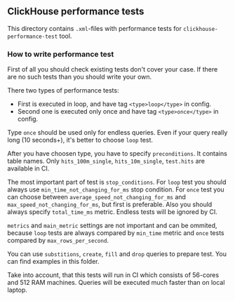 ## ClickHouse performance tests

This directory contains `.xml`-files with performance tests for `clickhouse-performance-test` tool.

### How to write performance test

First of all you should check existing tests don't cover your case. If there are no such tests than you should write your own.

There two types of performance tests:
* First is executed in loop, and have tag `<type>loop</type>` in config.
* Second one is executed only once and have tag `<type>once</type>` in config.

Type `once` should be used only for endless queries. Even if your query really long (10 seconds+), it's better to choose `loop` test.

After you have choosen type, you have to specify `preconditions`. It contains table names. Only `hits_100m_single`, `hits_10m_single`, `test.hits` are available in CI.

The most important part of test is `stop_conditions`. For `loop` test you should always use `min_time_not_changing_for_ms` stop condition. For `once` test you can choose between `average_speed_not_changing_for_ms` and `max_speed_not_changing_for_ms`, but first is preferable. Also you should always specify `total_time_ms` metric. Endless tests will be ignored by CI.

`metrics` and `main_metric` settings are not important and can be ommited, because `loop` tests are always compared by `min_time` metric and `once` tests compared by `max_rows_per_second`.

You can use `substitions`, `create`, `fill` and `drop` queries to prepare test. You can find examples in this folder.

Take into account, that this tests will run in CI which consists of 56-cores and 512 RAM machines. Queries will be executed much faster than on local laptop.



